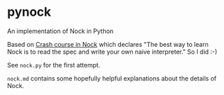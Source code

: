 pynock
======

An implementation of Nock in Python

Based on
[Crash course in Nock](http://www.urbit.org/2013/08/22/Chapter-2-nock.html)
which declares "The best way to learn Nock is to read the spec and write your
own naive interpreter." So I did :-)

See `nock.py` for the first attempt.

`nock.md` contains some hopefully helpful explanations about the details of Nock.
